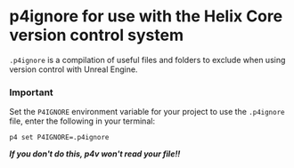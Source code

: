 # p4ignore for use with the Helix Core version control system

`.p4ignore` is a compilation of useful files and folders to exclude when using version control with Unreal Engine.

### Important
Set the `P4IGNORE` environment variable for your project to use the `.p4ignore` file, enter the following in your terminal:

`p4 set P4IGNORE=.p4ignore`

***If you don't do this, p4v won't read your file!!***
